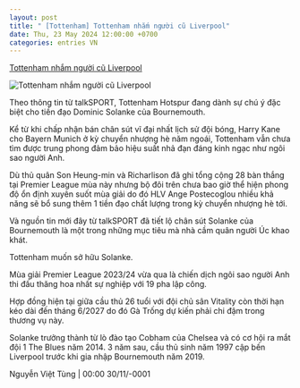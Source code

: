 ```yaml
---
layout: post
title: " [Tottenham] Tottenham nhắm người cũ Liverpool"
date: Thu, 23 May 2024 12:00:00 +0700
categories: entries VN
---
```

[Tottenham nhắm người cũ Liverpool](https://www.tinthethao.com.vn/tottenham-nham-nguoi-cu-liverpool-d761902.html)

![Tottenham nhắm người cũ Liverpool](https://media.tinthethao.com.vn/resize/534x280/files/bongda/2024/05/22/skysports-dominic-solanke-bournemouth_5556624jpg.jpg)

Theo thông tin từ talkSPORT, Tottenham Hotspur đang dành sự chú ý đặc biệt cho tiền đạo Dominic Solanke của Bournemouth.

Kể từ khi chấp nhận bán chân sút vĩ đại nhất lịch sử đội bóng, Harry Kane cho Bayern Munich ở kỳ chuyển nhượng hè năm ngoái, Tottenham vẫn chưa tìm được trung phong đảm bảo hiệu suất nhả đạn đáng kinh ngạc như ngôi sao người Anh.

Dù thủ quân Son Heung-min và Richarlison đã ghi tổng cộng 28 bàn thắng tại Premier League mùa này nhưng bộ đôi trên chưa bao giờ thể hiện phong độ ổn định xuyên suốt mùa giải do đó HLV Ange Postecoglou nhiều khả năng sẽ bổ sung thêm 1 tiền đạo chất lượng trong kỳ chuyển nhượng hè tới.

Và nguồn tin mới đây từ talkSPORT đã tiết lộ chân sút Solanke của Bournemouth là một trong những mục tiêu mà nhà cầm quân người Úc khao khát.

Tottenham muốn sở hữu Solanke.

Mùa giải Premier League 2023/24 vừa qua là chiến dịch ngôi sao người Anh thi đấu thăng hoa nhất sự nghiệp với 19 pha lập công.

Hợp đồng hiện tại giữa cầu thủ 26 tuổi với đội chủ sân Vitality còn thời hạn kéo dài đến tháng 6/2027 do đó Gà Trống dự kiến phải chi đậm trong thương vụ này.

Solanke trưởng thành từ lò đào tạo Cobham của Chelsea và có cơ hội ra mắt đội 1 The Blues năm 2014. 3 năm sau, cầu thủ sinh năm 1997 cập bến Liverpool trước khi gia nhập Bournemouth năm 2019.





Nguyễn Việt Tùng | 00:00 30/11/-0001

